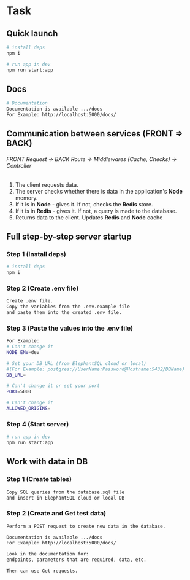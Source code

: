 # Task

## Quick launch

```sh
# install deps
npm i 

# run app in dev
npm run start:app
```

## Docs
```sh
# Documentation
Documentation is available .../docs
For Example: http://localhost:5000/docs/
```

## Communication between services (FRONT => BACK)
###### FRONT Request => BACK Route => Middlewares (Cache, Checks) => Controller 
1. The client requests data.
2. The server checks whether there is data in the application's **Node** memory.
3. If it is in **Node** - gives it. If not, checks the **Redis** store.
4. If it is in **Redis** - gives it. If not, a query is made to the database.
5. Returns data to the client. Updates **Redis** and **Node** cache

## Full step-by-step server startup
### Step 1 (Install deps)
````sh
# install deps
npm i
````

### Step 2 (Create .env file)
````sh
Create .env file. 
Copy the variables from the .env.example file 
and paste them into the created .env file.
````

### Step 3 (Paste the values into the .env file)
````sh
For Example:
# Сan't change it
NODE_ENV=dev

# Set your DB_URL (from ElephantSQL cloud or local)
#(For Example: postgres://UserName:Password@Hostname:5432/DBName)
DB_URL=

# Сan't change it or set your port
PORT=5000

# Сan't change it
ALLOWED_ORIGINS=
````

### Step 4 (Start server)
````sh
# run app in dev
npm run start:app
````

## Work with data in DB
### Step 1 (Create tables)
````sh
Copy SQL queries from the database.sql file
and insert in ElephantSQL cloud or local DB
````

### Step 2 (Create and Get test data)
````sh
Perform a POST request to create new data in the database.

Documentation is available .../docs 
For Example: http://localhost:5000/docs/

Look in the documentation for:
endpoints, parameters that are required, data, etc.

Then can use Get requests.
````
